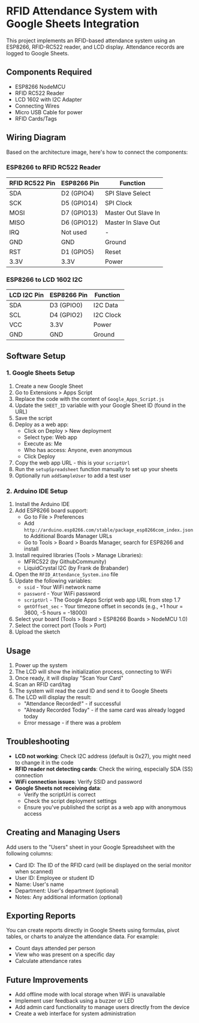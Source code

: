 # RFID Attendance System with Google Sheets Integration

This project implements an RFID-based attendance system using an ESP8266, RFID-RC522 reader, and LCD display. Attendance records are logged to Google Sheets.

## Components Required

- ESP8266 NodeMCU
- RFID RC522 Reader
- LCD 1602 with I2C Adapter
- Connecting Wires
- Micro USB Cable for power
- RFID Cards/Tags

## Wiring Diagram

Based on the architecture image, here's how to connect the components:

### ESP8266 to RFID RC522 Reader

| RFID RC522 Pin | ESP8266 Pin | Function            |
|----------------|-------------|--------------------|
| SDA            | D2 (GPIO4)  | SPI Slave Select   |
| SCK            | D5 (GPIO14) | SPI Clock          |
| MOSI           | D7 (GPIO13) | Master Out Slave In|
| MISO           | D6 (GPIO12) | Master In Slave Out|
| IRQ            | Not used    | -                  |
| GND            | GND         | Ground             |
| RST            | D1 (GPIO5)  | Reset              |
| 3.3V           | 3.3V        | Power              |

### ESP8266 to LCD 1602 I2C

| LCD I2C Pin | ESP8266 Pin | Function    |
|-------------|-------------|------------|
| SDA         | D3 (GPIO0)  | I2C Data   |
| SCL         | D4 (GPIO2)  | I2C Clock  |
| VCC         | 3.3V        | Power      |
| GND         | GND         | Ground     |

## Software Setup

### 1. Google Sheets Setup

1. Create a new Google Sheet
2. Go to Extensions > Apps Script
3. Replace the code with the content of `Google_Apps_Script.js`
4. Update the `SHEET_ID` variable with your Google Sheet ID (found in the URL)
5. Save the script
6. Deploy as a web app:
   - Click on Deploy > New deployment
   - Select type: Web app
   - Execute as: Me
   - Who has access: Anyone, even anonymous
   - Click Deploy
7. Copy the web app URL - this is your `scriptUrl`
8. Run the `setupSpreadsheet` function manually to set up your sheets
9. Optionally run `addSampleUser` to add a test user

### 2. Arduino IDE Setup

1. Install the Arduino IDE
2. Add ESP8266 board support:
   - Go to File > Preferences
   - Add `http://arduino.esp8266.com/stable/package_esp8266com_index.json` to Additional Boards Manager URLs
   - Go to Tools > Board > Boards Manager, search for ESP8266 and install
3. Install required libraries (Tools > Manage Libraries):
   - MFRC522 (by GithubCommunity)
   - LiquidCrystal I2C (by Frank de Brabander)
4. Open the `RFID_Attendance_System.ino` file
5. Update the following variables:
   - `ssid` - Your WiFi network name
   - `password` - Your WiFi password
   - `scriptUrl` - The Google Apps Script web app URL from step 1.7
   - `gmtOffset_sec` - Your timezone offset in seconds (e.g., +1 hour = 3600, -5 hours = -18000)
6. Select your board (Tools > Board > ESP8266 Boards > NodeMCU 1.0)
7. Select the correct port (Tools > Port)
8. Upload the sketch

## Usage

1. Power up the system
2. The LCD will show the initialization process, connecting to WiFi
3. Once ready, it will display "Scan Your Card"
4. Scan an RFID card/tag
5. The system will read the card ID and send it to Google Sheets
6. The LCD will display the result:
   - "Attendance Recorded!" - if successful
   - "Already Recorded Today" - if the same card was already logged today
   - Error message - if there was a problem

## Troubleshooting

- **LCD not working**: Check I2C address (default is 0x27), you might need to change it in the code
- **RFID reader not detecting cards**: Check the wiring, especially SDA (SS) connection
- **WiFi connection issues**: Verify SSID and password
- **Google Sheets not receiving data**: 
  - Verify the scriptUrl is correct
  - Check the script deployment settings
  - Ensure you've published the script as a web app with anonymous access

## Creating and Managing Users

Add users to the "Users" sheet in your Google Spreadsheet with the following columns:
- Card ID: The ID of the RFID card (will be displayed on the serial monitor when scanned)
- User ID: Employee or student ID
- Name: User's name
- Department: User's department (optional)
- Notes: Any additional information (optional)

## Exporting Reports

You can create reports directly in Google Sheets using formulas, pivot tables, or charts to analyze the attendance data. For example:
- Count days attended per person
- View who was present on a specific day
- Calculate attendance rates

## Future Improvements

- Add offline mode with local storage when WiFi is unavailable
- Implement user feedback using a buzzer or LED
- Add admin card functionality to manage users directly from the device
- Create a web interface for system administration